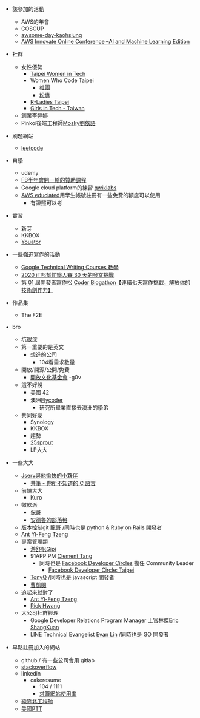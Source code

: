 - 該參加的活動
    - AWS的年會
    - COSCUP
    - [awsome-day-kaohsiung](https://aws.amazon.com/tw/events/awsome-day-kaohsiung/?sc_channel=em&sc_campaign=%7B%7Bprogram.name%7D%7D&sc_publisher=aws&sc_medium=em_%7B%7Bcampaign.id%7D%7D&sc_content=field_ev_field&sc_country=tw&sc_geo=chna&sc_category=mult&sc_outcome=field&trkCampaign=awsome-day-taiwan-16&trk=invite1&mkt_tok=eyJpIjoiTlRVd016TTRNekk0WkRWbCIsInQiOiIxTkVVNXhBTGVmdzFUYzc1a1M0SituUkNidlpyZCtvbXgrT0lXTTNaanp3akpRT2phR25SdFlXdFN5dGluRnVLbk1hZjBLV3JPT2hPdWgzcDExXC9kclNBaGpxZktQNVRqdUx2TDhKVHR5UUNsOW5oOW10VFByR25PMDd2eUZUZXhSY2VqNDc2RkhwdFpmMzVYMDVRVmFBPT0ifQ%3D%3D)
    - [AWS Innovate Online Conference –AI and Machine Learning Edition](https://aws.amazon.com/tw/events/aws-innovate/machine-learning/?sc_channel=em&sc_campaign=global_field_t1_aws-innovate-aiml-en_20200219&sc_publisher=aws&sc_medium=em_aws_innovate_aiml&sc_content=field_t1event_field&sc_country=mult&sc_geo=mult&sc_category=mult&sc_outcome=field&trkCampaign=innovate-ml&trk=em_tw_innovateml20_inv1&mkt_tok=eyJpIjoiWVdFNVlUSmpZamRtTW1aaiIsInQiOiJrK3VQSDZ2XC9oXC9jY2I4MWV3YTR0UCtIVjE1RG1qcWRMemNLTzNtbnFNWGRQc0xcLzUxZTJ2VTlNUm9pMXdYSkU1WVhkQThXRXRLaXFcL1lCTDNNZitLaXY0T3NDTkFlajhIbGhBMG4wZTNkMXJJZ3I0bXVzcHBEXC9iempXZG5mSkVWeTBWTk5EXC9YblVCVWpGM2V2ejdQR2c9PSJ9)

- 社群
    - 女性優勢
        - [Taipei Women in Tech](https://www.facebook.com/groups/420817431404071/)
        - Women Who Code Taipei
            - [社團](https://www.facebook.com/groups/wwcodetaipei/)
            - [粉專](https://www.facebook.com/wwcodetaipei/)
        - [R-Ladies Taipei](https://www.meetup.com/rladies-taipei/)   
        - [Girls in Tech - Taiwan](https://www.facebook.com/girlsintechtaiwan/posts/1266188420246880)
    - 創業[李婷婷](https://crossing.cw.com.tw/article/11793)
    - Pinkoi後端工程師[Mosky劉依語](https://medium.com/starrocket/https-medium-com-starrocket-interview-with-mosky-e7c18b54545)

- 刷題網站
    - [leetcode](https://leetcode.com/)

- 自學
    - udemy
    - [FB半年會開一輪的贊助課程](https://www.facebook.com/groups/DevCTaipei/permalink/1504115996406484/)
    - Google cloud platform的練習 [qwiklabs](https://www.linkedin.com/company/qwiklabs-inc-/)
    - [AWS educiated](https://aws.amazon.com/tw/education/awseducate/)用學生帳號註冊有一些免費的額度可以使用
        - 有證照可以考

- 實習
    - 新芽
    - KKBOX
    - [Youator](https://www.yourator.co/companies/awoo/jobs/7166)

- 一些強迫寫作的活動
    - [Google Technical Writing Courses 教學](https://developers.google.com/tech-writing)
    - [2020 iT邦幫忙鐵人賽 30 天的發文挑戰](https://ithelp.ithome.com.tw/2020ironman/rules)
    - [第 01 屆開發者寫作松 Coder Blogathon【連續七天寫作挑戰，解放你的技術創作力】](https://www.accupass.com/event/2001190943344186137000)

- 作品集
    - The F2E

- bro
    - 坑很深
    - 第一重要的是英文
        - 想進的公司
            - 104看需求數量
    - 開放/開源/公開/免費
        - [開放文化基金會](https://www.facebook.com/www.ocf.tw/posts/2610659089210011)
            -g0v
    - 這不好說
        - 美國 42
        - 澳洲[Flycoder](https://www.facebook.com/flycoder.io/photos/a.122641845930255/131421678385605/?type=3&__xts__%5B0%5D=68.ARAu7P9CL51nQ5-Ap98WTT69ZvvPdHUMcS6YjMKEWqKTPhhAbRAATbDwkGuoDll8h8wllazcqC3sAcxOpN1pArRupb1NdMydQSqVcwVHwY7T5FIlQYeYT7c8ZgwvnJxjPthKDPidgzlL7km6tkMTUcw36rnwLiS9xoJD1ZuhLeGbeG6cX6XU77I1KforyXmFwCqPDUoGo-6628tJqVx4jwC1RjLZuZ9WP2HLOgf3-Ni6n8b-7FjdFVVTLJPmwCzUCUwxPWN12xBi72IuDHNaIrjJ9Ipd5QfDjTM1_Ozz97tCANrxe_NRMEn72h7nTQ9_nA24EVCqI5a4PqUhLtaVRrI&__tn__=-R)
            - 研究所畢業直接去澳洲的學弟
    - 共同好友
        - Synology
        - KKBOX
        - 趨勢
        - [25sprout](https://www.facebook.com/amazonwebservices.tw/videos/854336088364759/?__xts__%5B0%5D=68.ARBn2w5H2nxsbNHSaRE1j06kI7gYYpGuGWzQ2wV4mZE7auB597hH7yNm3b6Qz4ZuM5K54KzkgY5Kaqy9Zz2l9MJdgx1lha3a-cFHDn3aeCaWOlsrpd-qiRDzehm2jB5DuboS91k080YRyjS8Ly-T8pX0uH-iV66hmJlmJzuBKWIAUYzP3LgdH8EV1JXrOiHXVwiUrT_Rjy7DrxB4HIJrBxf7xboPY36KFOKjXVDyyQBRxxx4tESpVE2v6wh2o4jz7jZ-PPow9v9XZWtaMORi0PJZXc9UucJvTe0EkU3pMsIHSP2i401rsXfl_vuANpxutvikmhbHfXO8Kq8dMLg2wCjdJ7O7rhr3e7meeznO5HwB3MY2YbLxEEuF8vIxzQxtzq1T&__tn__=-R) 
        - LP大大

- 一些大大
    - [Jserv與他愉快的小夥伴](https://www.facebook.com/JservFans/)
        - [共筆 - 你所不知道的 C 語言](https://hackmd.io/@sysprog/c-prog/)
    - 前端大大
        - Kuro
    - 微軟派
        - [保哥](https://www.facebook.com/will.fans)
        - [安德魯的部落格](https://columns.chicken-house.net/2018/12/12/microservice11-lineup/)
    - 版本控制git [龍哥](https://gitbook.tw/articles) /同時也是 python & Ruby on Rails 開發者
    - [Ant Yi-Feng Tzeng](https://www.facebook.com/yftzeng.tw)
    - 專案管理類
        - [游舒帆Gipi](https://www.facebook.com/gipi.net)
        - 91APP PM [Clement Tang](https://www.facebook.com/clementtang)
            - 同時也是 [Facebook Developer Circles](https://www.facebook.com/DeveloperCircles/) 擔任 Community Leader
                - [Facebook Developer Circle: Taipei](https://www.facebook.com/groups/DevCTaipei/)
        - [TonyQ](https://www.facebook.com/tonylovejava) /同時也是 javascript 開發者
        - [曹凱閔](https://medium.com/@kaimin.tsao)
    - 追起來就對了
        - [Ant Yi-Feng Tzeng](https://www.facebook.com/yftzeng.tw)
        - [Rick Hwang](https://rickhw.github.io/2017/12/29/About/About-Author/)
    - 大公司社群經理 
        - Google Developer Relations Program Manager [上官林傑Eric ShangKuan](https://www.facebook.com/ericsk0313)
        - LINE Technical Evangelist [Evan Lin](https://www.facebook.com/EvansLin) /同時也是 GO 開發者

- 早點註冊加入的網站
    - github / 有一些公司會用 gitlab
    - [stackoverflow](https://stackoverflow.com/)
    - linkedin
        - cakeresume 
            - 104 / 1111
            - [求職網站使用率](https://www.facebook.com/groups/twstartupjobs/permalink/1111325915866392/)
    - [純靠北工程師](https://www.facebook.com/kaobei.engineer/)
    - [美國PTT](https://www.reddit.com/)